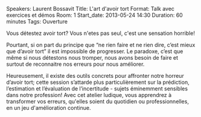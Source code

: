 Speakers: Laurent Bossavit
Title: L'art d'avoir tort
Format: Talk avec exercices et démos
Room: 1
Start_date: 2013-05-24 14:30
Duration: 60 minutes
Tags: Ouverture

Vous détestez avoir tort?
Vous n'etes pas seul, c'est une sensation horrible!

Pourtant, si on part du principe que “ne rien faire et ne rien dire, c’est mieux que d’avoir tort” il est impossible de progresser.
Le paradoxe, c’est que même si nous détestons nous tromper, nous avons besoin de faire et surtout de reconnaitre nos erreurs pour nous améliorer.

Heureusement, il existe des outils concrets pour affronter notre horreur d’avoir tort; cette session s’attarde plus particulièrement sur la prédiction, l’estimation et l’évaluation de l’incertitude - sujets éminemment sensibles dans notre profession!
Avec cet atelier ludique, vous apprendrez à transformer vos erreurs, qu'elles soient du quotidien ou professionnelles, en un jeu d'amélioration continue.
